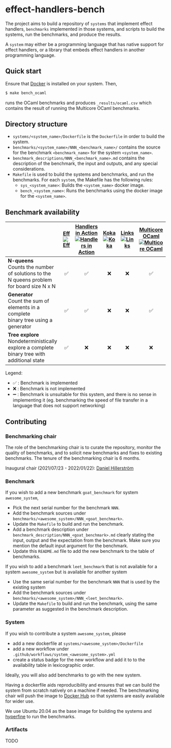 # effect-handlers-bench

The project aims to build a repository of `systems` that implement
effect handlers, `benchmarks` implemented in those systems, and scripts to
build the systems, run the benchmarks, and produce the results.

A `system` may either be a programming language that has native support for
effect handlers, or a library that embeds effect handlers in another programming
language.

## Quick start

Ensure that [Docker](https://www.docker.com/) is installed on your system. Then,

```bash
$ make bench_ocaml
```

runs the OCaml benchmarks and produces `_results/ocaml.csv` which contains the
result of running the Multicore OCaml benchmarks.

## Directory structure

+ `systems/<system_name>/Dockerfile` is the `Dockerfile` in order to build
  the system.
+ `benchmarks/<system_name>/NNN_<benchmark_name>/` contains the source for the
  benchmark `<benchmark_name>` for the system `<system_name>`.
+ `benchmark_descriptions/NNN_<benchmark_name>.md` contains the description of
  the benchmark, the input and outputs, and any special considerations.
+ `Makefile` is used to build the systems and benchmarks, and run the
  benchmarks. For each `system`, the Makefile has the following rules:
  - `sys_<system_name>`: Builds the `<system_name>` docker image.
  - `bench_<system_name>`: Runs the benchmarks using the docker image for the
    `<system_name>`.

## Benchmark availability

|              | [Eff](https://github.com/matijapretnar/eff)<br>[![Eff](https://github.com/effect-handlers/effect-handlers-bench/actions/workflows/system_eff.yml/badge.svg)](https://github.com/effect-handlers/effect-handlers-bench/actions/workflows/system_eff.yml) | [Handlers in Action](https://github.com/slindley/effect-handlers)<br>[![Handlers in Action](https://github.com/effect-handlers/effect-handlers-bench/actions/workflows/system_hia.yml/badge.svg)](https://github.com/effect-handlers/effect-handlers-bench/actions/workflows/system_hia.yml) | [Koka](https://github.com/koka-lang/koka)<br>[![Koka](https://github.com/effect-handlers/effect-handlers-bench/actions/workflows/system_koka.yml/badge.svg)](https://github.com/effect-handlers/effect-handlers-bench/actions/workflows/system_koka.yml) | [Links](https://github.com/links-lang/links)<br>[![Links](https://github.com/effect-handlers/effect-handlers-bench/actions/workflows/system_links.yml/badge.svg)](https://github.com/effect-handlers/effect-handlers-bench/actions/workflows/system_links.yml) | [Multicore OCaml](https://github.com/ocaml-multicore/ocaml-multicore)<br>[![Multicore OCaml](https://github.com/effect-handlers/effect-handlers-bench/actions/workflows/system_ocaml.yml/badge.svg)](https://github.com/effect-handlers/effect-handlers-bench/actions/workflows/system_ocaml.yml) |
| :----------- | :----------------: | :----------------: | :----------------: | :----------------: | :----------------: |
| **N-queens**<br>Counts the number of solutions to the<br>N queens problem for board size N x N     | :white_check_mark: | :white_check_mark: | :x:                | :x:                | :white_check_mark: |
| **Generator**<br>Count the sum of elements in a complete <br>binary tree using a generator         | :white_check_mark: | :white_check_mark: | :x:                | :x:                | :white_check_mark: |
| **Tree explore**<br>Nondeterministically explore a complete<br>binary tree with additional state   | :white_check_mark: | :x:                | :x:                | :x:                | :x:                |

Legend:

+ :white_check_mark: : Benchmark is implemented
+ :x: : Benchmark is not implemented
+ :heavy_minus_sign: : Benchmark is unsuitable for this system, and there is no sense in implementing it (eg. benchmarking the speed of file transfer in a language that does not support networking)

## Contributing

### Benchmarking chair

The role of the benchmarking chair is to curate the repository, monitor the
quality of benchmarks, and to solicit new benchmarks and fixes to existing
benchmarks. The tenure of the benchmarking chair is 6 months.

Inaugural chair (2021/07/23 - 2022/01/22): [Daniel Hillerström](https://github.com/dhil)

### Benchmark

If you wish to add a new benchmark `goat_benchmark` for system `awesome_system`,

+ Pick the next serial number for the benchmark `NNN`.
+ Add the benchmark sources under `benchmarks/<awesome_system>/NNN_<goat_benchmark>`.
+ Update the `Makefile` to build and run the benchmark.
+ Add a benchmark description under `benchmark_description/NNN_<goat_benchmark>.md`
  clearly stating the input, output and the expectation from the benchmark. Make sure
  you mention the default input argument for the benchmark.
+ Update this `README.md` file to add the new benchmark to the table of benchmarks.

If you wish to add a benchmark `leet_benchmark` that is not available for a system
`awesome_system` but is available for another system

+ Use the same serial number for the benchmark `NNN` that is used by the existing system
+ Add the benchmark sources under `benchmarks/<awesome_system>/NNN_<leet_benchmark>`.
+ Update the `Makefile` to build and run the benchmark, using the same parameter as
  suggested in the benchmark description.

### System

If you wish to contribute a system `awesome_system`, please

+ add a new dockerfile at `systems/<awesome_system>/Dockerfile`
+ add a new workflow under `.github/workflows/system_<awesome_system>.yml`
+ create a status badge for the new workflow and add it to to the availability table in
  lexicographic order.

Ideally, you will also add benchmarks to go with the new system.

Having a dockerfile aids reproducibility and ensures that we can build the system from
scratch natively on a machine if needed. The benchmarking chair will push the image
to [Docker Hub](https://hub.docker.com/repository/docker/effecthandlers/effect-handlers) so
that systems are easily available for wider use.

We use Ubuntu 20.04 as the base image for building the systems and 
[hyperfine](https://github.com/sharkdp/hyperfine) to run the benchmarks.

### Artifacts

TODO
